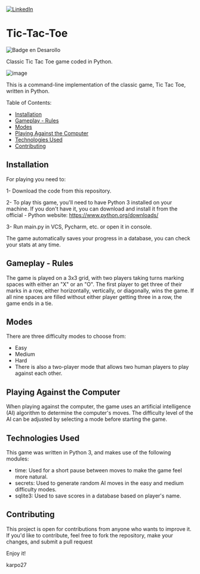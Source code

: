 [![LinkedIn](https://img.shields.io/badge/LinkedIn-0077B5?style=for-the-badge&logo=linkedin&logoColor=white)](https://www.linkedin.com/in/julian-giudice-940771a1/)

# Tic-Tac-Toe
![Badge en Desarollo](https://img.shields.io/badge/STATUS-%20FINISHED-green)

Classic Tic Tac Toe game coded in Python. 

![image](https://user-images.githubusercontent.com/54405665/206944626-9f152e89-8d2a-4a7e-83d9-f2357e043ab5.png)

This is a command-line implementation of the classic game, Tic Tac Toe, written in Python.

Table of Contents:

- [Installation](#Installation)
- [Gameplay - Rules](#Gameplay---Rules)
- [Modes](#Modes)
- [Playing Against the Computer](#Playing-Against-the-Computer)
- [Technologies Used](#Technologies-Used)
- [Contributing](#Contributing)

## Installation
For playing you need to:

1- Download the code from this repository.

2- To play this game, you'll need to have Python 3 installed on your machine. If you don't have it, you can download and install it from the official  - Python website: https://www.python.org/downloads/

3- Run main.py in VCS, Pycharm, etc. or open it in console.

The game automatically saves your progress in a database, you can check your stats at any time.

## Gameplay - Rules
The game is played on a 3x3 grid, with two players taking turns marking spaces with either an "X" or an "O". The first player to get three of their marks in a row, either horizontally, vertically, or diagonally, wins the game. If all nine spaces are filled without either player getting three in a row, the game ends in a tie.

## Modes
There are three difficulty modes to choose from:

- Easy
- Medium
- Hard
- There is also a two-player mode that allows two human players to play against each other.

## Playing Against the Computer
When playing against the computer, the game uses an artificial intelligence (AI) algorithm to determine the computer's moves. The difficulty level of the AI can be adjusted by selecting a mode before starting the game. 

## Technologies Used
This game was written in Python 3, and makes use of the following modules:

- time: Used for a short pause between moves to make the game feel more natural.
- secrets: Used to generate random AI moves in the easy and medium difficulty modes.
- sqlite3: Used to save scores in a database based on player's name.

## Contributing
This project is open for contributions from anyone who wants to improve it. If you'd like to contribute, feel free to fork the repository, make your changes, and submit a pull request

Enjoy it!

karpo27
